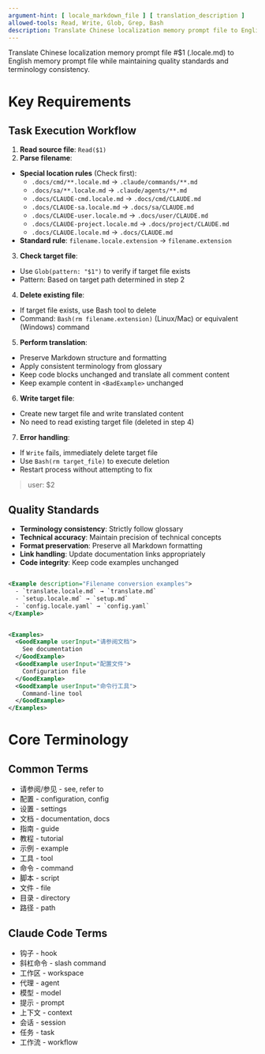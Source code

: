 ```yaml
---
argument-hint: [ locale_markdown_file ] [ translation_description ]
allowed-tools: Read, Write, Glob, Grep, Bash
description: Translate Chinese localization memory prompt file to English memory prompt file while maintaining quality standards and terminology consistency
---
```


Translate Chinese localization memory prompt file #$1 (.locale.md) to English memory prompt file while maintaining quality standards and terminology consistency.

# Key Requirements

## Task Execution Workflow

1. **Read source file**: `Read($1)`
2. **Parse filename**:

- **Special location rules** (Check first):
  - `.docs/cmd/**.locale.md` -> `.claude/commands/**.md`
  - `.docs/sa/**.locale.md` -> `.claude/agents/**.md`
  - `.docs/CLAUDE-cmd.locale.md` -> `.docs/cmd/CLAUDE.md`
  - `.docs/CLAUDE-sa.locale.md` -> `.docs/sa/CLAUDE.md`
  - `.docs/CLAUDE-user.locale.md` -> `.docs/user/CLAUDE.md`
  - `.docs/CLAUDE-project.locale.md` -> `.docs/project/CLAUDE.md`
  - `.docs/CLAUDE.locale.md` -> `.docs/CLAUDE.md`
- **Standard rule**: `filename.locale.extension` -> `filename.extension`

3. **Check target file**:

- Use `Glob(pattern: "$1")` to verify if target file exists
- Pattern: Based on target path determined in step 2

4. **Delete existing file**:

- If target file exists, use Bash tool to delete
- Command: `Bash(rm filename.extension)` (Linux/Mac) or equivalent (Windows) command

5. **Perform translation**:

- Preserve Markdown structure and formatting
- Apply consistent terminology from glossary
- Keep code blocks unchanged and translate all comment content
- Keep example content in `<BadExample>` unchanged

6. **Write target file**:

- Create new target file and write translated content
- No need to read existing target file (deleted in step 4)

7. **Error handling**:

- If `Write` fails, immediately delete target file
- Use `Bash(rm target_file)` to execute deletion
- Restart process without attempting to fix

> user: $2

## Quality Standards

- **Terminology consistency**: Strictly follow glossary
- **Technical accuracy**: Maintain precision of technical concepts
- **Format preservation**: Preserve all Markdown formatting
- **Link handling**: Update documentation links appropriately
- **Code integrity**: Keep code examples unchanged

```xml

<Example description="Filename conversion examples">
  - `translate.locale.md` → `translate.md`
  - `setup.locale.md` → `setup.md`
  - `config.locale.yaml` → `config.yaml`
</Example>
```

```xml

<Examples>
  <GoodExample userInput="请参阅文档">
    See documentation
  </GoodExample>
  <GoodExample userInput="配置文件">
    Configuration file
  </GoodExample>
  <GoodExample userInput="命令行工具">
    Command-line tool
  </GoodExample>
</Examples>
```

# Core Terminology

## Common Terms

- 请参阅/参见 - see, refer to
- 配置 - configuration, config
- 设置 - settings
- 文档 - documentation, docs
- 指南 - guide
- 教程 - tutorial
- 示例 - example
- 工具 - tool
- 命令 - command
- 脚本 - script
- 文件 - file
- 目录 - directory
- 路径 - path

## Claude Code Terms

- 钩子 - hook
- 斜杠命令 - slash command
- 工作区 - workspace
- 代理 - agent
- 模型 - model
- 提示 - prompt
- 上下文 - context
- 会话 - session
- 任务 - task
- 工作流 - workflow